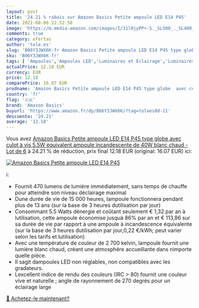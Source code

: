 ```yaml
---
layout: post
title: '24.21 % rabais sur Amazon Basics Petite ampoule LED E14 P45'
date: 2021-08-06 22:52:58
image: 'https://m.media-amazon.com/images/I/31l0jyPP+-S._SL500_._SL400_.jpg'
comments: true
category: ofertas
author: 'tole.es'
slug: 'B06Y3JWX6K-fr Amazon Basics Petite ampoule LED E14 P45 type globe avec...'
sku: 'B06Y3JWX6K-fr'
tags: [ 'Ampoules','Ampoules LED','Luminaires et Éclairage','Luminaires et éclairage','amazon basics', ]
actualPrice: 12.18 EUR
currency: EUR
price: 12.18
comparePrice: 16.07 EUR
prodname: 'Amazon Basics Petite ampoule LED E14 P45 type globe  avec culot à vis  5.5W  équivalent ampoule incandescente de 40W   blanc chaud - Lot de 6'
country: 'fr'
flag: '🇫🇷'
brand: 'Amazon Basics'
buyurl: 'https://www.amazon.fr/dp/B06Y3JWX6K/?tag=tolees0d-21'
descuento: '24.21'
average: '12.18'
---
```


Vous avez [Amazon Basics Petite ampoule LED E14 P45 type globe  avec culot à vis  5.5W  équivalent ampoule incandescente de 40W   blanc chaud - Lot de 6](https://www.amazon.fr/dp/B06Y3JWX6K/?tag=tolees0d-21)  à  24.21 % de réduction, prix final  12.18 EUR (original: 16.07 EUR) ici:

[![Amazon Basics Petite ampoule LED E14 P45](https://m.media-amazon.com/images/I/31l0jyPP+-S._SL500_._SL400_.jpg)](https://www.amazon.fr/dp/B06Y3JWX6K/?tag=tolees0d-21)

ℹ️:

- Fournit 470 lumens de lumière immédiatement, sans temps de chauffe pour atteindre son niveau déclairage maximal
- Dune durée de vie de 15 000 heures, lampoule fonctionnera pendant plus de 13 ans (sur la base de 3 heures dutilisation par jour)
- Consommant 5.5 Watts dénergie et coûtant seulement € 1,32 par an à lutilisation, cette ampoule économise jusquà 86% par an et € 113,86 sur sa durée de vie par rapport à une ampoule à incandescence équivalente (sur la base de 3 heures dutilisation par jour,0,22 €/kWh; peut varier selon les tarifs et lutilisation)
- Avec une température de couleur de 2 700 kelvin, lampoule fournit une lumière blanc chaud, créant une atmosphère accueillante dans nimporte quelle pièce.
- Il sagit dampoules LED non réglables, non compatibles avec les gradateurs.
- Lexcellent indice de rendu des couleurs (IRC > 80) fournit une couleur vive et naturelle ; angle de rayonnement de 270 degrés pour un éclairage large

[🛒 Achetez-le maintenant!!](https://www.amazon.fr/dp/B06Y3JWX6K/?tag=tolees0d-21)

